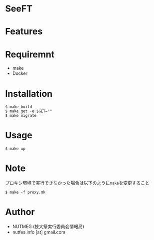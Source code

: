 # SeeFT

# Features

# Requiremnt
- make
- Docker

# Installation
```
$ make build
$ make get -e $GET=""
$ make migrate
```

# Usage
```
$ make up
```

# Note
プロキシ環境で実行できなかった場合は以下のように`make`を変更すること
```
$ make -f proxy.mk
```

# Author
- NUTMEG (技大祭実行委員会情報局)
- nutfes.info [at] gmail.com
